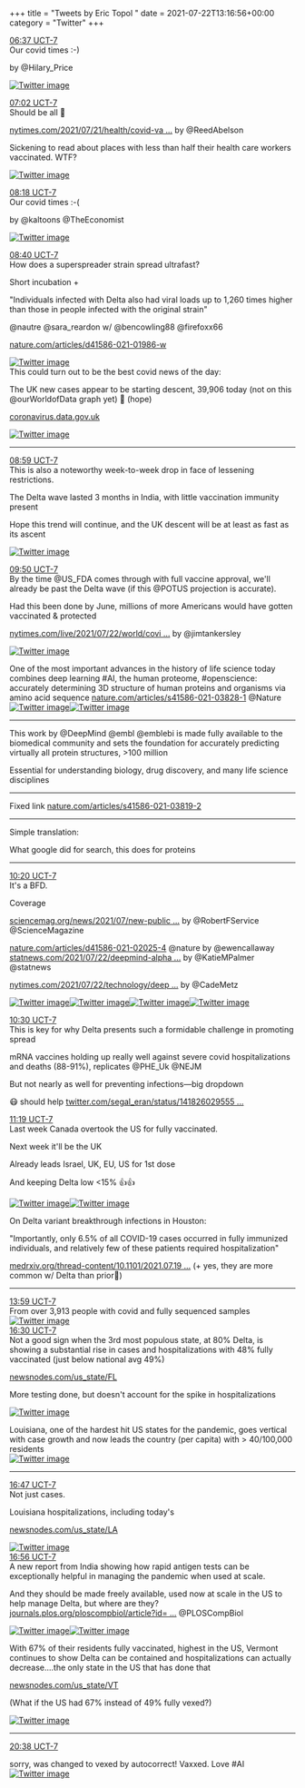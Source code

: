 +++
title = "Tweets by Eric Topol " 
date = 2021-07-22T13:16:56+00:00
category = "Twitter"
+++
<div class="tweet"> 
<div class="profile"> 
<a href="https://twitter.com/erictopol/status/1418203646504759300" target="_blank" rel="noreferer">06:37 UCT-7</a> 
</div> 
<div class="content"> 
Our covid times :-)

by @Hilary_Price </div> 
<a href="/twitter/erictopol/images/E654rQVVgAIhUfp.jpg"  ><img src="/twitter/erictopol/images/E654rQVVgAIhUfp.jpg" alt="Twitter image" ></img></a></div> 
<div class="tweet"> 
<div class="profile"> 
<a href="https://twitter.com/erictopol/status/1418209894470090752" target="_blank" rel="noreferer">07:02 UCT-7</a> 
</div> 
<div class="content"> 
Should be all 💯

<a href="https://www.nytimes.com/2021/07/21/health/covid-vaccine-hospitals.html?searchResultPosition=1" target="_blank" rel="noreferer">nytimes.com/2021/07/21/health/covid-va ...</a> 
 by @ReedAbelson 

Sickening to read about places with less than half their health care workers vaccinated. WTF? </div> 
<a href="/twitter/erictopol/images/E6593ruUcA0UawP.jpg"  ><img src="/twitter/erictopol/images/E6593ruUcA0UawP.jpg" alt="Twitter image" ></img></a></div> 
<div class="tweet"> 
<div class="profile"> 
<a href="https://twitter.com/erictopol/status/1418228893098467337" target="_blank" rel="noreferer">08:18 UCT-7</a> 
</div> 
<div class="content"> 
Our covid times :-( 

by @kaltoons @TheEconomist </div> 
<a href="/twitter/erictopol/images/E66PkZQVoAYlV0R.jpg"  ><img src="/twitter/erictopol/images/E66PkZQVoAYlV0R.jpg" alt="Twitter image" ></img></a></div> 
<div class="tweet"> 
<div class="profile"> 
<a href="https://twitter.com/erictopol/status/1418234584911675392" target="_blank" rel="noreferer">08:40 UCT-7</a> 
</div> 
<div class="content"> 
How does a superspreader strain spread ultrafast?

Short incubation + 

"Individuals infected with Delta also had viral loads up to 1,260 times higher than those in people infected with the original strain"

@nautre @sara_reardon w/ @bencowling88 @firefoxx66 

<a href="https://www.nature.com/articles/d41586-021-01986-w" target="_blank" rel="noreferer">nature.com/articles/d41586-021-01986-w</a> 
 </div> 
<a href="/twitter/erictopol/images/E66UmqWVEAcUHY3.jpg"  ><img src="/twitter/erictopol/images/E66UmqWVEAcUHY3.jpg" alt="Twitter image" ></img></a></div> 
<div class="thread"> 
<div class="thread-content"> 
This could turn out to be the best covid news of the day:

The UK new cases appear to be starting descent, 39,906 today (not on this @ourWorldofData graph yet) 🙏 (hope)

<a href="https://coronavirus.data.gov.uk" target="_blank" rel="noreferer">coronavirus.data.gov.uk</a> 
 </div> 
<a href="/twitter/erictopol/images/E66V4wkVkAESZqi.jpg"  ><img src="/twitter/erictopol/images/E66V4wkVkAESZqi.jpg" alt="Twitter image" ></img></a><hr><div class="profile"> 
<a href="https://twitter.com/erictopol/status/1418239219370119169" target="_blank" rel="noreferer">08:59 UCT-7</a> 
</div> 
<div class="content"> 
This is also a noteworthy week-to-week drop in face of lessening restrictions.

The Delta wave lasted 3 months in India, with little vaccination immunity present

Hope this trend will continue, and the UK descent will be at least as fast as its ascent </div> 
<a href="/twitter/erictopol/images/E66Y97WUcAQq6A4.jpg"  ><img src="/twitter/erictopol/images/E66Y97WUcAQq6A4.jpg" alt="Twitter image" ></img></a></div> 
<div class="tweet"> 
<div class="profile"> 
<a href="https://twitter.com/erictopol/status/1418252119606321153" target="_blank" rel="noreferer">09:50 UCT-7</a> 
</div> 
<div class="content"> 
By the time @US_FDA comes through with full vaccine approval, we'll already be past the Delta wave (if this  @POTUS projection is accurate). 

Had this been done by June, millions of more Americans would have gotten vaccinated &amp; protected

<a href="https://www.nytimes.com/live/2021/07/22/world/covid-variant-vaccine-updates#biden-vaccines-town-hall" target="_blank" rel="noreferer">nytimes.com/live/2021/07/22/world/covi ...</a> 
 by @jimtankersley </div> 
<a href="/twitter/erictopol/images/E66jqGMVUAQ3u5r.jpg"  ><img src="/twitter/erictopol/images/E66jqGMVUAQ3u5r.jpg" alt="Twitter image" ></img></a></div> 
<div class="thread"> 
<div class="thread-content"> 
One of the most important advances in the history of life science today combines deep learning #AI, the human proteome, #openscience: accurately determining 3D structure of human proteins and organisms via amino acid sequence <a href="https://www.nature.com/articles/s41586-021-03828-1" target="_blank" rel="noreferer">nature.com/articles/s41586-021-03828-1</a> 
 @Nature </div> 
<a href="/twitter/erictopol/images/E66IlDOVEAcQwV6.jpg"  ><img src="/twitter/erictopol/images/E66IlDOVEAcQwV6.jpg" alt="Twitter image" ></img></a><a href="/twitter/erictopol/images/E66ImbNVUAcp9zL.jpg"  ><img src="/twitter/erictopol/images/E66ImbNVUAcp9zL.jpg" alt="Twitter image" ></img></a><hr><div class="thread-content"> 
This work by @DeepMind @embl @emblebi is made fully available to the biomedical community and sets the foundation for accurately predicting virtually all protein structures, &gt;100 million

Essential for understanding biology, drug discovery, and many life science disciplines</div> 
<hr><div class="thread-content"> 
Fixed link <a href="https://www.nature.com/articles/s41586-021-03819-2" target="_blank" rel="noreferer">nature.com/articles/s41586-021-03819-2</a> 
</div> 
<hr><div class="thread-content"> 
Simple translation:

What google did for search, this does for proteins</div> 
<hr><div class="profile"> 
<a href="https://twitter.com/erictopol/status/1418259635467816964" target="_blank" rel="noreferer">10:20 UCT-7</a> 
</div> 
<div class="content"> 
It's a BFD.

Coverage

<a href="https://www.sciencemag.org/news/2021/07/new-public-database-ai-predicted-protein-structures-could-transform-biology" target="_blank" rel="noreferer">sciencemag.org/news/2021/07/new-public ...</a> 
 by @RobertFService @ScienceMagazine 

<a href="https://www.nature.com/articles/d41586-021-02025-4" target="_blank" rel="noreferer">nature.com/articles/d41586-021-02025-4</a> 
 @nature by @ewencallaway <a href="https://www.statnews.com/2021/07/22/deepmind-alphafold2-alphabet-proteins/" target="_blank" rel="noreferer">statnews.com/2021/07/22/deepmind-alpha ...</a> 
 by @KatieMPalmer @statnews 

<a href="https://www.nytimes.com/2021/07/22/technology/deepmind-ai-proteins-folding.html" target="_blank" rel="noreferer">nytimes.com/2021/07/22/technology/deep ...</a> 
 by @CadeMetz </div> 
<a href="/twitter/erictopol/images/E66q8uOVEAMIg0u.jpg"  ><img src="/twitter/erictopol/images/E66q8uOVEAMIg0u.jpg" alt="Twitter image" ></img></a><a href="/twitter/erictopol/images/E66q-Y_UUAA2y5P.png"  ><img src="/twitter/erictopol/images/E66q-Y_UUAA2y5P.png" alt="Twitter image" ></img></a><a href="/twitter/erictopol/images/E66q_2eUYAIr0Xl.jpg"  ><img src="/twitter/erictopol/images/E66q_2eUYAIr0Xl.jpg" alt="Twitter image" ></img></a><a href="/twitter/erictopol/images/E66rV9PVgAI75Nx.jpg"  ><img src="/twitter/erictopol/images/E66rV9PVgAI75Nx.jpg" alt="Twitter image" ></img></a></div> 
<div class="tweet"> 
<div class="profile"> 
<a href="https://twitter.com/erictopol/status/1418262093678080002" target="_blank" rel="noreferer">10:30 UCT-7</a> 
</div> 
<div class="content"> 
This is key for why Delta presents such a formidable challenge in promoting spread

mRNA vaccines holding up really well against severe covid hospitalizations and deaths (88-91%), replicates @PHE_Uk @NEJM

But not nearly as well for preventing infections—big dropdown

😷 should help <a href="https://twitter.com/segal_eran/status/1418260295550742528" target="_blank" rel="noreferer">twitter.com/segal_eran/status/141826029555 ...</a> 
</div> 
</div> 
<div class="tweet"> 
<div class="profile"> 
<a href="https://twitter.com/erictopol/status/1418274585363968002" target="_blank" rel="noreferer">11:19 UCT-7</a> 
</div> 
<div class="content"> 
Last week Canada overtook the US for fully vaccinated.

Next week it'll be the UK

Already leads Israel, UK, EU, US for 1st dose

And keeping Delta low &lt;15% 👍👍 </div> 
<a href="/twitter/erictopol/images/E664DeQVIAMuIBe.jpg"  ><img src="/twitter/erictopol/images/E664DeQVIAMuIBe.jpg" alt="Twitter image" ></img></a><a href="/twitter/erictopol/images/E664qggVkAg1nWS.jpg"  ><img src="/twitter/erictopol/images/E664qggVkAg1nWS.jpg" alt="Twitter image" ></img></a></div> 
<div class="thread"> 
<div class="thread-content"> 
On Delta variant breakthrough infections in Houston: 

"Importantly, only 6.5% of all COVID-19 cases occurred in fully immunized individuals, and relatively few of these patients required hospitalization"

<a href="https://www.medrxiv.org/thread-content/10.1101/2021.07.19.21260808v1.full.pdf" target="_blank" rel="noreferer">medrxiv.org/thread-content/10.1101/2021.07.19 ...</a> 
 (+ yes, they are more common w/ Delta than prior🦠)</div> 
<hr><div class="profile"> 
<a href="https://twitter.com/erictopol/status/1418314687448424448" target="_blank" rel="noreferer">13:59 UCT-7</a> 
</div> 
<div class="content"> 
From over 3,913 people with covid and fully sequenced samples </div> 
<a href="/twitter/erictopol/images/E67dosqVEAE4FST.jpg"  ><img src="/twitter/erictopol/images/E67dosqVEAE4FST.jpg" alt="Twitter image" ></img></a></div> 
<div class="tweet"> 
<div class="profile"> 
<a href="https://twitter.com/erictopol/status/1418352838405619715" target="_blank" rel="noreferer">16:30 UCT-7</a> 
</div> 
<div class="content"> 
Not a good sign when the 3rd most populous state, at 80% Delta, is showing a substantial rise in cases and hospitalizations with 48% fully vaccinated (just below national avg 49%)

<a href="https://newsnodes.com/us_state/FL" target="_blank" rel="noreferer">newsnodes.com/us_state/FL</a> 


More testing done, but doesn't account for the spike in hospitalizations </div> 
<a href="/twitter/erictopol/images/E67_jB3VIAIOt7N.jpg"  ><img src="/twitter/erictopol/images/E67_jB3VIAIOt7N.jpg" alt="Twitter image" ></img></a></div> 
<div class="thread"> 
<div class="thread-content"> 
Louisiana, one of the hardest hit US states for the pandemic, goes vertical with case growth and now leads the country (per capita) with &gt; 40/100,000 residents </div> 
<a href="/twitter/erictopol/images/E65ztjrVIAYT65p.jpg"  ><img src="/twitter/erictopol/images/E65ztjrVIAYT65p.jpg" alt="Twitter image" ></img></a><hr><div class="profile"> 
<a href="https://twitter.com/erictopol/status/1418357039776997379" target="_blank" rel="noreferer">16:47 UCT-7</a> 
</div> 
<div class="content"> 
Not just cases.

Louisiana hospitalizations, including today's

<a href="https://newsnodes.com/us_state/LA" target="_blank" rel="noreferer">newsnodes.com/us_state/LA</a> 
 </div> 
<a href="/twitter/erictopol/images/E68EGc_VIAMukWd.jpg"  ><img src="/twitter/erictopol/images/E68EGc_VIAMukWd.jpg" alt="Twitter image" ></img></a></div> 
<div class="tweet"> 
<div class="profile"> 
<a href="https://twitter.com/erictopol/status/1418359256835710976" target="_blank" rel="noreferer">16:56 UCT-7</a> 
</div> 
<div class="content"> 
A new report from India showing how rapid antigen tests can be exceptionally helpful in managing the pandemic when used at scale. 

And they should be made freely available, used now at scale in the US to help manage Delta, but where are they? <a href="https://journals.plos.org/ploscompbiol/article?id=10.1371/journal.pcbi.1009126" target="_blank" rel="noreferer">journals.plos.org/ploscompbiol/article?id= ...</a> 
 @PLOSCompBiol </div> 
<a href="/twitter/erictopol/images/E68FpJcUYAU9MG8.jpg"  ><img src="/twitter/erictopol/images/E68FpJcUYAU9MG8.jpg" alt="Twitter image" ></img></a><a href="/twitter/erictopol/images/E68FqleUcAEpexO.jpg"  ><img src="/twitter/erictopol/images/E68FqleUcAEpexO.jpg" alt="Twitter image" ></img></a></div> 
<div class="thread"> 
<div class="thread-content"> 
With 67% of their residents fully vaccinated, highest in the US, Vermont continues to show Delta can be contained and hospitalizations can actually decrease....the only state in the US that has done that

<a href="https://newsnodes.com/us_state/VT" target="_blank" rel="noreferer">newsnodes.com/us_state/VT</a> 


(What if the US had 67% instead of 49% fully vexed?) </div> 
<a href="/twitter/erictopol/images/E683pPyUUAEtGLQ.jpg"  ><img src="/twitter/erictopol/images/E683pPyUUAEtGLQ.jpg" alt="Twitter image" ></img></a><hr><div class="profile"> 
<a href="https://twitter.com/erictopol/status/1418415230132969474" target="_blank" rel="noreferer">20:38 UCT-7</a> 
</div> 
<div class="content"> 
sorry, was changed to vexed by autocorrect! Vaxxed. Love #AI </div> 
<a href="/twitter/erictopol/images/E685BD0VoAEFRXR.jpg"  ><img src="/twitter/erictopol/images/E685BD0VoAEFRXR.jpg" alt="Twitter image" ></img></a></div> 


